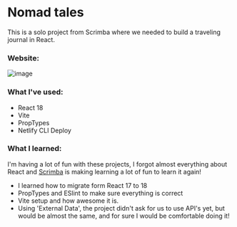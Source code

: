 # Nomad tales

This is a solo project from Scrimba where we needed to build a traveling journal in React. 

### Website:

![image](https://github.com/rafaelnacle/nomad-tales/assets/54647722/9592a51d-d543-46bd-b285-6f5b553901c1)

### What I've used:
- React 18
- Vite
- PropTypes
- Netlify CLI Deploy

### What I learned:
I'm having a lot of fun with these projects, I forgot almost everything about React and [Scrimba](https://scrimba.com/dashboard#overview) is making learning a lot of fun to learn it again!

- I learned how to migrate form React 17 to 18
- PropTypes and ESlint to make sure everything is correct
- Vite setup and how awesome it is.
- Using 'External Data', the project didn't ask for us to use API's yet, but would be almost the same, and for sure I would be comfortable doing it!